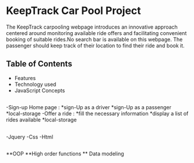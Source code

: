 # KeepTrack Car Pool Project
The KeepTrack carpooling webpage introduces an innovative approach centered around monitoring available ride offers and facilitating convenient booking of suitable rides.No search bar is available on this webpage. The passenger should keep track of their location to find their ride and book it.

## Table of Contents
- Features
- Technology used 
- JavaScript Concepts
##
-Sign-up Home page :
  *sign-Up as a driver 
  *sign-Up as a passenger  
  *local-storage 
-Offer a ride :
  *fill the necessary information 
  *display a list of rides available 
  *local-storage 
##
-Jquery 
-Css
-Html
##
**OOP
**High order functions 
** Data modeling 
